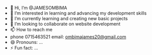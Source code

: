 - 👋 Hi, I’m @JAMESOMBIMA
- 👀 I’m interested in learning and advancing my development skills 
- 🌱 I’m currently learning and creating new basic projects 
- 💞️ I’m looking to collaborate on website development 
- 📫 How to reach me
- phone 0715463521 email: ombimajames20@gmail.com
- 😄 Pronouns: ...
- ⚡ Fun fact: ...

<!---
JAMESOMBIMA/JAMESOMBIMA is a ✨ special ✨ repository because its `README.md` (this file) appears on your GitHub profile.
You can click the Preview link to take a look at your changes.
--->
